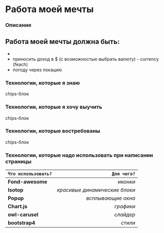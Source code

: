<div><h1>Pабота моей мечты</h1></div>

### Описание
Работа моей мечты должна быть:
-
-
- приносить доход в $ (с возможностью выбрать валюту) - currency (feach)
- погоду через локацию

### Технологии, которые я знаю
chips-блок

### Технологии, которые я хочу выучить
chips-блок

### Технологии, которые востребованы
chips-блок

### Технологии, которые надо использовать при написании страницы
|   `Что использовать?`    |   `Для чего?`    |  
|---------------- |--------------:|  
|   **Fond-awesome**   |   *иконки*    |  
|     **Isotop**     |   *красивые динамические блоки*    |  
|     **Popup**    |   *всплывающие окна*     |  
|     **Chart.js**    |   *графики*     |  
|     **owl-carusel**    |   *слайдер*     | 
|     **bootstrap4**    |   *стили*     |   
